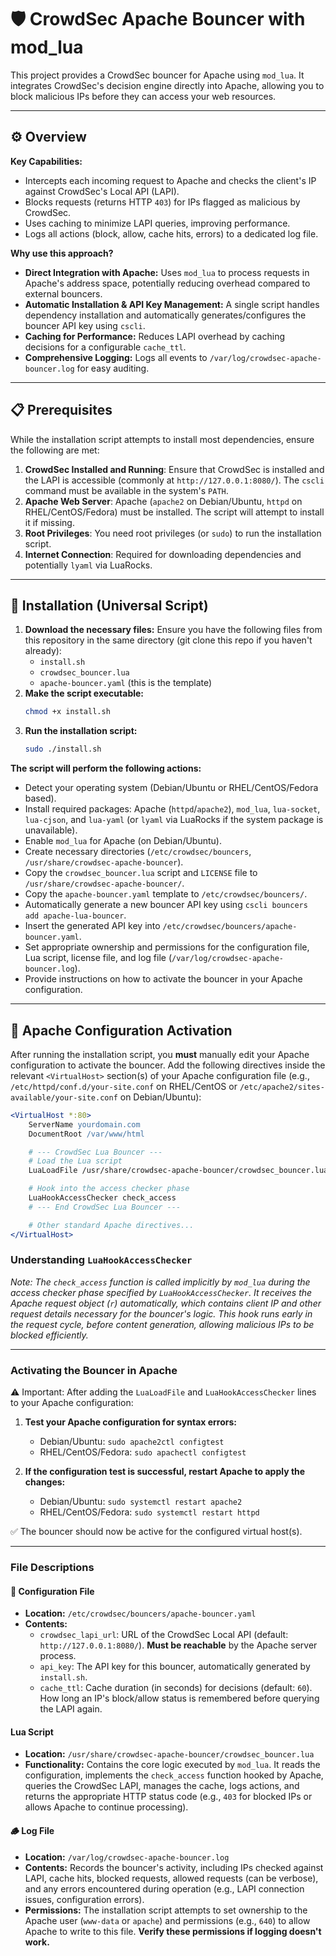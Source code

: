 # 🛡️ CrowdSec Apache Bouncer with mod_lua

This project provides a CrowdSec bouncer for Apache using `mod_lua`. It integrates CrowdSec's decision engine directly into Apache, allowing you to block malicious IPs before they can access your web resources.

---

## ⚙️ Overview

**Key Capabilities:**

* Intercepts each incoming request to Apache and checks the client's IP against CrowdSec's Local API (LAPI).
* Blocks requests (returns HTTP `403`) for IPs flagged as malicious by CrowdSec.
* Uses caching to minimize LAPI queries, improving performance.
* Logs all actions (block, allow, cache hits, errors) to a dedicated log file.

**Why use this approach?**

* **Direct Integration with Apache:** Uses `mod_lua` to process requests in Apache's address space, potentially reducing overhead compared to external bouncers.
* **Automatic Installation & API Key Management:** A single script handles dependency installation and automatically generates/configures the bouncer API key using `cscli`.
* **Caching for Performance:** Reduces LAPI overhead by caching decisions for a configurable `cache_ttl`.
* **Comprehensive Logging:** Logs all events to `/var/log/crowdsec-apache-bouncer.log` for easy auditing.

---

## 📋 Prerequisites

While the installation script attempts to install most dependencies, ensure the following are met:

1.  **CrowdSec Installed and Running**:
    Ensure that CrowdSec is installed and the LAPI is accessible (commonly at `http://127.0.0.1:8080/`). The `cscli` command must be available in the system's `PATH`.
2.  **Apache Web Server**:
    Apache (`apache2` on Debian/Ubuntu, `httpd` on RHEL/CentOS/Fedora) must be installed. The script will attempt to install it if missing.
3.  **Root Privileges**:
    You need root privileges (or `sudo`) to run the installation script.
4.  **Internet Connection**:
    Required for downloading dependencies and potentially `lyaml` via LuaRocks.

---

## 🚀 Installation (Universal Script)

1.  **Download the necessary files:**
    Ensure you have the following files from this repository in the same directory (git clone this repo if you haven't already):
    * `install.sh`
    * `crowdsec_bouncer.lua`
    * `apache-bouncer.yaml` (this is the template)
2.  **Make the script executable:**
    ```bash
    chmod +x install.sh
    ```
3.  **Run the installation script:**
    ```bash
    sudo ./install.sh
    ```

**The script will perform the following actions:**

* Detect your operating system (Debian/Ubuntu or RHEL/CentOS/Fedora based).
* Install required packages: Apache (`httpd`/`apache2`), `mod_lua`, `lua-socket`, `lua-cjson`, and `lua-yaml` (or `lyaml` via LuaRocks if the system package is unavailable).
* Enable `mod_lua` for Apache (on Debian/Ubuntu).
* Create necessary directories (`/etc/crowdsec/bouncers`, `/usr/share/crowdsec-apache-bouncer`).
* Copy the `crowdsec_bouncer.lua` script and `LICENSE` file to `/usr/share/crowdsec-apache-bouncer/`.
* Copy the `apache-bouncer.yaml` template to `/etc/crowdsec/bouncers/`.
* Automatically generate a new bouncer API key using `cscli bouncers add apache-lua-bouncer`.
* Insert the generated API key into `/etc/crowdsec/bouncers/apache-bouncer.yaml`.
* Set appropriate ownership and permissions for the configuration file, Lua script, license file, and log file (`/var/log/crowdsec-apache-bouncer.log`).
* Provide instructions on how to activate the bouncer in your Apache configuration.

---

## 🔧 Apache Configuration Activation

After running the installation script, you **must** manually edit your Apache configuration to activate the bouncer. Add the following directives inside the relevant `<VirtualHost>` section(s) of your Apache configuration file (e.g., `/etc/httpd/conf.d/your-site.conf` on RHEL/CentOS or `/etc/apache2/sites-available/your-site.conf` on Debian/Ubuntu):


```apache
<VirtualHost *:80>
    ServerName yourdomain.com
    DocumentRoot /var/www/html

    # --- CrowdSec Lua Bouncer ---
    # Load the Lua script
    LuaLoadFile /usr/share/crowdsec-apache-bouncer/crowdsec_bouncer.lua

    # Hook into the access checker phase
    LuaHookAccessChecker check_access
    # --- End CrowdSec Lua Bouncer ---

    # Other standard Apache directives...
</VirtualHost>
```

### Understanding `LuaHookAccessChecker`

*Note: The `check_access` function is called implicitly by `mod_lua` during the access checker phase specified by `LuaHookAccessChecker`. 
It receives the Apache request object (`r`) automatically, which contains client IP and other request details necessary for the bouncer's logic. 
This hook runs early in the request cycle, before content generation, allowing malicious IPs to be blocked efficiently.*

---

### Activating the Bouncer in Apache

⚠️ Important: After adding the `LuaLoadFile` and `LuaHookAccessChecker` lines to your Apache configuration:

1.  **Test your Apache configuration for syntax errors:**

    * Debian/Ubuntu: `sudo apache2ctl configtest`
    * RHEL/CentOS/Fedora: `sudo apachectl configtest`

2.  **If the configuration test is successful, restart Apache to apply the changes:**

    * Debian/Ubuntu: `sudo systemctl restart apache2`
    * RHEL/CentOS/Fedora: `sudo systemctl restart httpd`

✅ The bouncer should now be active for the configured virtual host(s).

---

### File Descriptions

#### 📄 Configuration File

* **Location:** `/etc/crowdsec/bouncers/apache-bouncer.yaml`
* **Contents:**
    * `crowdsec_lapi_url`: URL of the CrowdSec Local API (default: `http://127.0.0.1:8080/`). **Must be reachable** by the Apache server process.
    * `api_key`: The API key for this bouncer, automatically generated by `install.sh`.
    * `cache_ttl`: Cache duration (in seconds) for decisions (default: `60`). How long an IP's block/allow status is remembered before querying the LAPI again.

#### Lua Script

* **Location:** `/usr/share/crowdsec-apache-bouncer/crowdsec_bouncer.lua`
* **Functionality:** Contains the core logic executed by `mod_lua`. 
It reads the configuration, implements the `check_access` function hooked by Apache, 
queries the CrowdSec LAPI, manages the cache, logs actions, 
and returns the appropriate HTTP status code (e.g., `403` for blocked IPs or allows Apache to continue processing).

#### 🪵 Log File

* **Location:** `/var/log/crowdsec-apache-bouncer.log`
* **Contents:** Records the bouncer's activity, including IPs checked against LAPI, cache hits, blocked requests, 
allowed requests (can be verbose), and any errors encountered during operation (e.g., LAPI connection issues, configuration errors).
* **Permissions:** The installation script attempts to set ownership to the Apache user (`www-data` or `apache`) 
and permissions (e.g., `640`) to allow Apache to write to this file. **Verify these permissions if logging doesn't work.**
